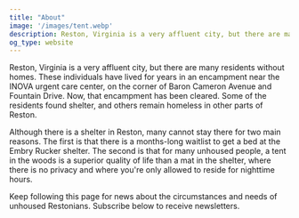 ```yaml
---
title: "About"
image: '/images/tent.webp'
description: Reston, Virginia is a very affluent city, but there are many residents without homes. These individuals have lived for years in an encampment near the INOVA urgent care center, on the corner of Baron Cameron Avenue and Fountain Drive. Several months ago, it was revealed that these tents would be cleared, so I started this site in order to advocate for their well-being.
og_type: website
---
```


Reston, Virginia is a very affluent city, but there are many residents without homes. These individuals have lived for years in an encampment near the INOVA urgent care center, on the corner of Baron Cameron Avenue and Fountain Drive. Now, that encampment has been cleared. Some of the residents found shelter, and others remain homeless in other parts of Reston.

Although there is a shelter in Reston, many cannot stay there for two main reasons. The first is that there is a months-long waitlist to get a bed at the Embry Rucker shelter. The second is that for many unhoused people, a tent in the woods is a superior quality of life than a mat in the shelter, where there is no privacy and where you're only allowed to reside for nighttime hours.

Keep following this page for news about the circumstances and needs of unhoused Restonians. Subscribe below to receive newsletters.